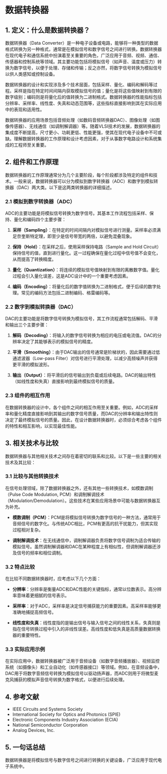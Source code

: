 # 数据转换器

## 1. 定义：什么是**数据转换器**？
数据转换器（Data Converter）是一种电子设备或电路，能够将一种类型的数据格式转换为另一种格式，通常是在模拟信号和数字信号之间进行转换。数据转换器在现代电子和通信系统中扮演着至关重要的角色，广泛应用于音频、视频、通信、传感器和控制系统等领域。其主要功能包括将模拟信号（如声音、温度或压力）转换为数字信号，以便于处理、存储和传输；反之亦然，将数字信号转换为模拟信号以供人类感知或控制设备。

数据转换器的设计和实现涉及多个技术层面，包括采样、量化、编码和解码等过程。采样是指在特定时间间隔内获取模拟信号的值；量化是将这些值映射到有限的数字级别；编码则是将量化后的值转换为二进制格式。数据转换器的性能指标包括分辨率、采样率、线性度、失真和动态范围等，这些指标直接影响到其在实际应用中的表现和适用性。

数据转换器的应用场景包括音频处理（如数码音频转换器DAC）、图像处理（如图像传感器）、无线通信（如调制解调器）等。随着VLSI技术的发展，数据转换器的集成度不断提高，尺寸更小、功耗更低、性能更强，使其在现代电子设备中不可或缺。理解数据转换器的工作原理和设计考虑因素，对于从事数字电路设计和系统集成的工程师至关重要。

## 2. 组件和工作原理
数据转换器的工作原理通常分为几个主要阶段，每个阶段都涉及特定的组件和技术。一般来说，数据转换器可以分为模拟到数字转换器（ADC）和数字到模拟转换器（DAC）两大类。以下是这两类转换器的详细描述。

### 2.1 模拟到数字转换器（ADC）
ADC的主要功能是将模拟信号转换为数字信号。其基本工作流程包括采样、保持、量化和编码四个主要步骤：

1. **采样（Sampling）**：在特定的时间间隔内对模拟信号进行测量。采样率必须满足奈奎斯特定理，即至少是信号带宽的两倍，以避免混叠现象。
   
2. **保持（Hold）**：在采样之后，使用采样保持电路（Sample and Hold Circuit）保持信号的值，直到进行量化。这一过程确保在量化过程中信号值不会变化，从而提高了转换精度。

3. **量化（Quantization）**：将连续的模拟信号值映射到有限的离散数字值。量化过程会引入量化误差，这是ADC设计中的一个重要考虑因素。

4. **编码（Encoding）**：将量化后的数字值转换为二进制格式，便于后续的数字处理。常见的编码方法包括二进制编码、格雷编码等。

### 2.2 数字到模拟转换器（DAC）
DAC的主要功能是将数字信号转换为模拟信号，其工作流程通常包括解码、平滑和输出三个主要步骤：

1. **解码（Decoding）**：将输入的数字信号转换为相应的电压或电流值。DAC的分辨率决定了其能够表示的模拟信号的精度。

2. **平滑（Smoothing）**：由于DAC输出的信号通常是阶梯状的，因此需要通过低通滤波器（Low-pass Filter）对信号进行平滑处理，以减少高频噪声并获得更平滑的模拟波形。

3. **输出（Output）**：将平滑后的信号输出到负载或后续电路。DAC的输出特性（如线性度和失真）直接影响到最终模拟信号的质量。

### 2.3 组件的相互作用
在数据转换器的设计中，各个组件之间的相互作用至关重要。例如，ADC的采样率和量化精度直接影响到其输出的数字信号质量，而DAC的分辨率和输出特性则决定了最终模拟信号的质量。因此，在设计数据转换器时，必须综合考虑各个组件的特性和相互影响，以实现最佳性能。

## 3. 相关技术与比较
数据转换器与其他相关技术之间存在着密切的联系和比较。以下是一些主要的相关技术及其比较：

### 3.1 比较与其他转换技术
在信号处理领域，除了数据转换器之外，还有其他一些转换技术，如模数调制（Pulse Code Modulation, PCM）和调制解调技术（Modulation/Demodulation）。这些技术在某些应用场景中可能与数据转换器互为补充。

- **模数调制（PCM）**：PCM是将模拟信号转换为数字信号的一种方法，通常用于音频信号的数字化。与传统ADC相比，PCM有更高的抗干扰能力，但其实现过程相对复杂。

- **调制解调技术**：在无线通信中，调制解调器负责将数字信号调制为适合传输的模拟信号。虽然调制解调器和DAC在某种程度上有相似性，但调制解调器还涉及信号的频率和相位调制。

### 3.2 特点比较
在比较不同数据转换器时，应考虑以下几个方面：

- **分辨率**：分辨率是衡量ADC和DAC性能的关键指标，通常以位数表示。高分辨率意味着更细腻的信号表示。

- **采样率**：对于ADC，采样率是决定信号捕获能力的重要因素。高采样率能够更准确地捕捉高频信号。

- **线性度和失真**：线性度指的是输出信号与输入信号之间的线性关系，失真则是指在信号转换过程中引入的非线性误差。高线性度和低失真是高质量数据转换器的重要特性。

### 3.3 实际应用示例
在实际应用中，数据转换器被广泛用于音频设备（如数字音频播放器）、视频监控系统（如摄像头）和工业自动化（如传感器接口）等领域。例如，在音频设备中，DAC用于将数字音频信号转换为模拟信号以驱动扬声器，而ADC则用于将微型麦克风捕获的模拟声音信号转换为数字格式，以便进行后续处理。

## 4. 参考文献
- IEEE Circuits and Systems Society
- International Society for Optics and Photonics (SPIE)
- Electronic Components Industry Association (ECIA)
- National Semiconductor Corporation
- Analog Devices, Inc.

## 5. 一句话总结
数据转换器是将模拟信号与数字信号之间进行转换的关键设备，广泛应用于现代电子系统中。